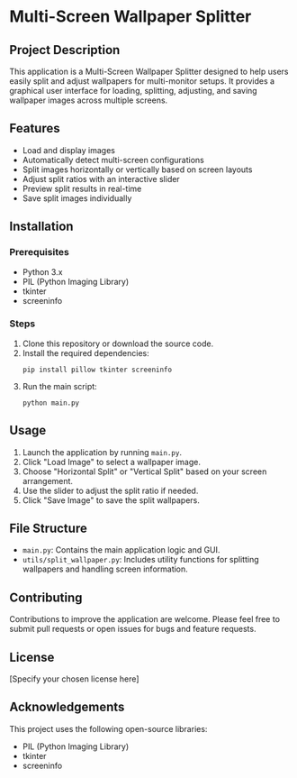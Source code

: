 # Multi-Screen Wallpaper Splitter

## Project Description
This application is a Multi-Screen Wallpaper Splitter designed to help users easily split and adjust wallpapers for multi-monitor setups. It provides a graphical user interface for loading, splitting, adjusting, and saving wallpaper images across multiple screens.

## Features
- Load and display images
- Automatically detect multi-screen configurations
- Split images horizontally or vertically based on screen layouts
- Adjust split ratios with an interactive slider
- Preview split results in real-time
- Save split images individually

## Installation

### Prerequisites
- Python 3.x
- PIL (Python Imaging Library)
- tkinter
- screeninfo

### Steps
1. Clone this repository or download the source code.
2. Install the required dependencies:
   ```
   pip install pillow tkinter screeninfo
   ```
3. Run the main script:
   ```
   python main.py
   ```

## Usage
1. Launch the application by running `main.py`.
2. Click "Load Image" to select a wallpaper image.
3. Choose "Horizontal Split" or "Vertical Split" based on your screen arrangement.
4. Use the slider to adjust the split ratio if needed.
5. Click "Save Image" to save the split wallpapers.

## File Structure
- `main.py`: Contains the main application logic and GUI.
- `utils/split_wallpaper.py`: Includes utility functions for splitting wallpapers and handling screen information.

## Contributing
Contributions to improve the application are welcome. Please feel free to submit pull requests or open issues for bugs and feature requests.

## License
[Specify your chosen license here]

## Acknowledgements
This project uses the following open-source libraries:
- PIL (Python Imaging Library)
- tkinter
- screeninfo

